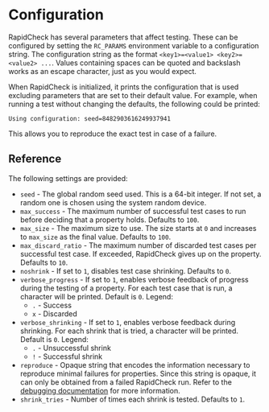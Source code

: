 Configuration
=============
RapidCheck has several parameters that affect testing. These can be configured by setting the `RC_PARAMS` environment variable to a configuration string. The configuration string as the format `<key1>=<value1> <key2>=<value2> ...`. Values containing spaces can be quoted and backslash works as an escape character, just as you would expect.

When RapidCheck is initialized, it prints the configuration that is used excluding parameters that are set to their default value. For example, when running a test without changing the defaults, the following could be printed:

```
Using configuration: seed=8482903616249937941
```

This allows you to reproduce the exact test in case of a failure.

## Reference ##
The following settings are provided:

- `seed` - The global random seed used. This is a 64-bit integer. If not set, a random one is chosen using the system random device.
- `max_success` - The maximum number of successful test cases to run before deciding that a property holds. Defaults to `100`.
- `max_size` - The maximum size to use. The size starts at `0` and increases to `max_size` as the final value. Defaults to `100`.
- `max_discard_ratio` - The maximum number of discarded test cases per successful test case. If exceeded, RapidCheck gives up on the property. Defaults to `10`.
- `noshrink` - If set to `1`, disables test case shrinking. Defaults to `0`.
- `verbose_progress` - If set to `1`, enables verbose feedback of progress during the testing of a property. For each test case that is run, a character will be printed. Default is `0`. Legend:
  - `.` - Success
  - `x` - Discarded
- `verbose_shrinking` - If set to `1`, enables verbose feedback during shrinking. For each shrink that is tried, a character will be printed. Default is `0`. Legend:
  - `.` - Unsuccessful shrink
  - `!` - Successful shrink
- `reproduce` - Opaque string that encodes the information necessary to reproduce minimal failures for properties. Since this string is opaque, it can only be obtained from a failed RapidCheck run. Refer to the [debugging documentation](debugging.md) for more information.
- `shrink_tries` - Number of times each shrink is tested. Defaults to `1`.